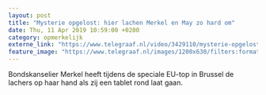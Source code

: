 ```yaml
---
layout: post
title: "Mysterie opgelost: hier lachen Merkel en May zo hard om"
date: Thu, 11 Apr 2019 10:59:00 +0200
category: opmerkelijk
externe_link: "https://www.telegraaf.nl/video/3429110/mysterie-opgelost-hier-lachen-merkel-en-may-zo-hard-om"
feature_image: "https://www.telegraaf.nl/images/1200x630/filters:format(jpeg):quality(80)/cdn-kiosk-api.telegraaf.nl/ac876cf2-5c66-11e9-bbde-0217670beecd.jpg"
---
```


<p class="intro">Bondskanselier Merkel heeft tijdens de speciale EU-top in Brussel de lachers op haar hand als zij een tablet rond laat gaan.</p>
